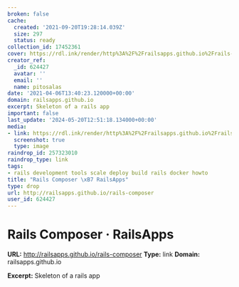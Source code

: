 ```yaml
---
broken: false
cache:
  created: '2021-09-20T19:28:14.039Z'
  size: 297
  status: ready
collection_id: 17452361
cover: https://rdl.ink/render/http%3A%2F%2Frailsapps.github.io%2Frails-composer
creator_ref:
  _id: 624427
  avatar: ''
  email: ''
  name: pitosalas
date: '2021-04-06T13:40:23.120000+00:00'
domain: railsapps.github.io
excerpt: Skeleton of a rails app
important: false
last_update: '2024-05-20T12:51:18.134000+00:00'
media:
- link: https://rdl.ink/render/http%3A%2F%2Frailsapps.github.io%2Frails-composer
  screenshot: true
  type: image
raindrop_id: 257323010
raindrop_type: link
tags:
- rails development tools scale deploy build rails docker howto
title: "Rails Composer \xB7 RailsApps"
type: drop
url: http://railsapps.github.io/rails-composer
user_id: 624427
---
```


# Rails Composer · RailsApps

**URL:** http://railsapps.github.io/rails-composer
**Type:** link
**Domain:** railsapps.github.io

**Excerpt:** Skeleton of a rails app
